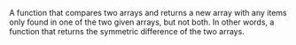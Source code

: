 A function that compares two arrays and returns a new array with any items only found in one of the two given arrays, but not both. 
In other words, a function that returns the symmetric difference of the two arrays.